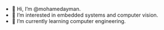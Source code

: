 - 👋 Hi, I’m @mohamedayman.
- 👀 I’m interested in embedded systems and computer vision.
- 🌱 I’m currently learning computer engineering.
